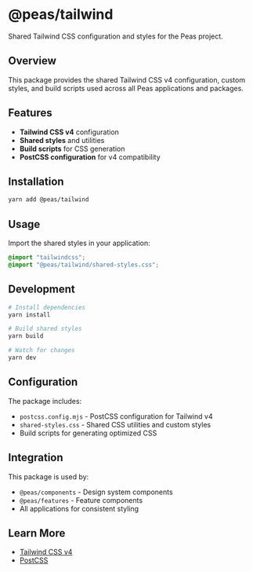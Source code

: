 # @peas/tailwind

Shared Tailwind CSS configuration and styles for the Peas project.

## Overview

This package provides the shared Tailwind CSS v4 configuration, custom styles, and build scripts used across all Peas applications and packages.

## Features

- **Tailwind CSS v4** configuration
- **Shared styles** and utilities
- **Build scripts** for CSS generation
- **PostCSS configuration** for v4 compatibility

## Installation

```bash
yarn add @peas/tailwind
```

## Usage

Import the shared styles in your application:

```css
@import "tailwindcss";
@import "@peas/tailwind/shared-styles.css";
```

## Development

```bash
# Install dependencies
yarn install

# Build shared styles
yarn build

# Watch for changes
yarn dev
```

## Configuration

The package includes:

- `postcss.config.mjs` - PostCSS configuration for Tailwind v4
- `shared-styles.css` - Shared CSS utilities and custom styles
- Build scripts for generating optimized CSS

## Integration

This package is used by:

- `@peas/components` - Design system components
- `@peas/features` - Feature components
- All applications for consistent styling

## Learn More

- [Tailwind CSS v4](https://tailwindcss.com/docs)
- [PostCSS](https://postcss.org/)
